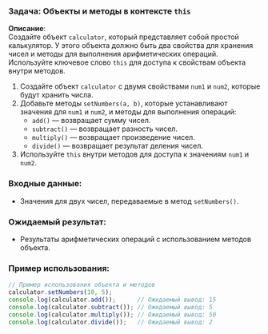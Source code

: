 ### Задача: Объекты и методы в контексте `this`

**Описание**:  
Создайте объект `calculator`, который представляет собой простой калькулятор. У этого объекта должно быть два свойства для хранения чисел и методы для выполнения арифметических операций. Используйте ключевое слово `this` для доступа к свойствам объекта внутри методов.

1. Создайте объект `calculator` с двумя свойствами `num1` и `num2`, которые будут хранить числа.
2. Добавьте методы `setNumbers(a, b)`, которые устанавливают значения для `num1` и `num2`, и методы для выполнения операций:
    - `add()` — возвращает сумму чисел.
    - `subtract()` — возвращает разность чисел.
    - `multiply()` — возвращает произведение чисел.
    - `divide()` — возвращает результат деления чисел.
3. Используйте `this` внутри методов для доступа к значениям `num1` и `num2`.

### Входные данные:
- Значения для двух чисел, передаваемые в метод `setNumbers()`.

### Ожидаемый результат:
- Результаты арифметических операций с использованием методов объекта.

### Пример использования:

```javascript
// Пример использования объекта и методов
calculator.setNumbers(10, 5);
console.log(calculator.add());      // Ожидаемый вывод: 15
console.log(calculator.subtract()); // Ожидаемый вывод: 5
console.log(calculator.multiply()); // Ожидаемый вывод: 50
console.log(calculator.divide());   // Ожидаемый вывод: 2

